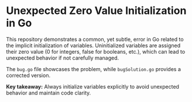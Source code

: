 # Unexpected Zero Value Initialization in Go

This repository demonstrates a common, yet subtle, error in Go related to the implicit initialization of variables.  Uninitialized variables are assigned their zero value (0 for integers, false for booleans, etc.), which can lead to unexpected behavior if not carefully managed.

The `bug.go` file showcases the problem, while `bugSolution.go` provides a corrected version.

**Key takeaway:** Always initialize variables explicitly to avoid unexpected behavior and maintain code clarity.